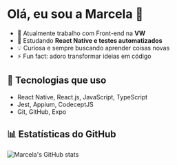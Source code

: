 # Olá, eu sou a Marcela 👋

- 🔭 Atualmente trabalho com Front-end na **VW**
- 🌱 Estudando **React Native e testes automatizados**
- 💡 Curiosa e sempre buscando aprender coisas novas
- ⚡ Fun fact: adoro transformar ideias em código

## 🚀 Tecnologias que uso
- React Native, React.js, JavaScript, TypeScript
- Jest, Appium, CodeceptJS
- Git, GitHub, Expo

## 📊 Estatísticas do GitHub
![Marcela's GitHub stats](https://github-readme-stats.vercel.app/api?username=SEU_USUARIO&show_icons=true&theme=radical)
